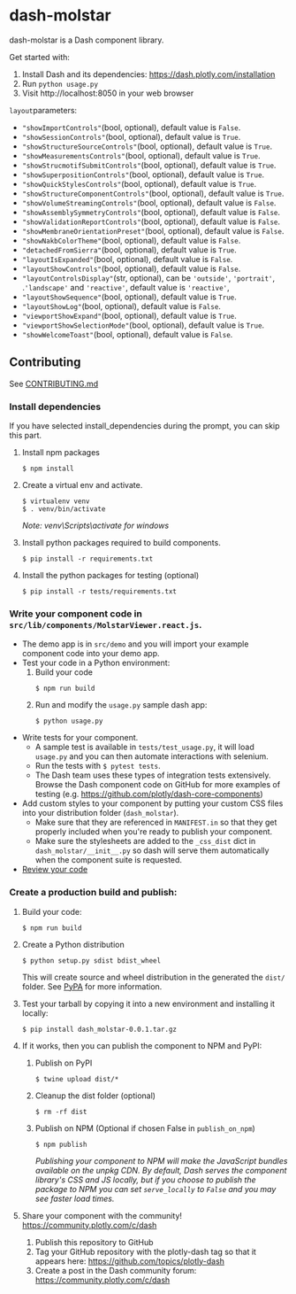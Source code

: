 # dash-molstar

dash-molstar is a Dash component library.

Get started with:
1. Install Dash and its dependencies: https://dash.plotly.com/installation
2. Run `python usage.py`
3. Visit http://localhost:8050 in your web browser

`layout`parameters:

- `"showImportControls"`(bool, optional), default value is `False`.
- `"showSessionControls"`(bool, optional), default value is `True`.
- `"showStructureSourceControls"`(bool, optional), default value is `True`.
- `"showMeasurementsControls"`(bool, optional), default value is `True`.
- `"showStrucmotifSubmitControls"`(bool, optional), default value is `True`.
- `"showSuperpositionControls"`(bool, optional), default value is `True`.
- `"showQuickStylesControls"`(bool, optional), default value is `True`.
- `"showStructureComponentControls"`(bool, optional), default value is `True`.
- `"showVolumeStreamingControls"`(bool, optional), default value is `False`.
- `"showAssemblySymmetryControls"`(bool, optional), default value is `False`.
- `"showValidationReportControls"`(bool, optional), default value is `False`.
- `"showMembraneOrientationPreset"`(bool, optional), default value is `False`.
- `"showNakbColorTheme"`(bool, optional), default value is `False`.
- `"detachedFromSierra"`(bool, optional), default value is `True`.
- `"layoutIsExpanded"`(bool, optional), default value is `False`.
- `"layoutShowControls"`(bool, optional), default value is `False`.
- `"layoutControlsDisplay"`(str, optional), can be `'outside'`, `'portrait'`, .`'landscape'` and `'reactive'`, default value is `'reactive'`, 
- `"layoutShowSequence"`(bool, optional), default value is `True`.
- `"layoutShowLog"`(bool, optional), default value is `False`.
- `"viewportShowExpand"`(bool, optional), default value is `True`.
- `"viewportShowSelectionMode"`(bool, optional), default value is `True`.
- `"showWelcomeToast"`(bool, optional), default value is `False`.





## Contributing

See [CONTRIBUTING.md](./CONTRIBUTING.md)

### Install dependencies

If you have selected install_dependencies during the prompt, you can skip this part.

1. Install npm packages
    ```
    $ npm install
    ```
2. Create a virtual env and activate.
    ```
    $ virtualenv venv
    $ . venv/bin/activate
    ```
    _Note: venv\Scripts\activate for windows_

3. Install python packages required to build components.
    ```
    $ pip install -r requirements.txt
    ```
4. Install the python packages for testing (optional)
    ```
    $ pip install -r tests/requirements.txt
    ```

### Write your component code in `src/lib/components/MolstarViewer.react.js`.

- The demo app is in `src/demo` and you will import your example component code into your demo app.
- Test your code in a Python environment:
    1. Build your code
        ```
        $ npm run build
        ```
    2. Run and modify the `usage.py` sample dash app:
        ```
        $ python usage.py
        ```
- Write tests for your component.
    - A sample test is available in `tests/test_usage.py`, it will load `usage.py` and you can then automate interactions with selenium.
    - Run the tests with `$ pytest tests`.
    - The Dash team uses these types of integration tests extensively. Browse the Dash component code on GitHub for more examples of testing (e.g. https://github.com/plotly/dash-core-components)
- Add custom styles to your component by putting your custom CSS files into your distribution folder (`dash_molstar`).
    - Make sure that they are referenced in `MANIFEST.in` so that they get properly included when you're ready to publish your component.
    - Make sure the stylesheets are added to the `_css_dist` dict in `dash_molstar/__init__.py` so dash will serve them automatically when the component suite is requested.
- [Review your code](./review_checklist.md)

### Create a production build and publish:

1. Build your code:
    ```
    $ npm run build
    ```
2. Create a Python distribution
    ```
    $ python setup.py sdist bdist_wheel
    ```
    This will create source and wheel distribution in the generated the `dist/` folder.
    See [PyPA](https://packaging.python.org/guides/distributing-packages-using-setuptools/#packaging-your-project)
    for more information.

3. Test your tarball by copying it into a new environment and installing it locally:
    ```
    $ pip install dash_molstar-0.0.1.tar.gz
    ```

4. If it works, then you can publish the component to NPM and PyPI:
    1. Publish on PyPI
        ```
        $ twine upload dist/*
        ```
    2. Cleanup the dist folder (optional)
        ```
        $ rm -rf dist
        ```
    3. Publish on NPM (Optional if chosen False in `publish_on_npm`)
        ```
        $ npm publish
        ```
        _Publishing your component to NPM will make the JavaScript bundles available on the unpkg CDN. By default, Dash serves the component library's CSS and JS locally, but if you choose to publish the package to NPM you can set `serve_locally` to `False` and you may see faster load times._

5. Share your component with the community! https://community.plotly.com/c/dash
    1. Publish this repository to GitHub
    2. Tag your GitHub repository with the plotly-dash tag so that it appears here: https://github.com/topics/plotly-dash
    3. Create a post in the Dash community forum: https://community.plotly.com/c/dash
